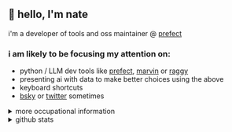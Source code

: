 ## 👋 hello, I'm nate

i'm a developer of tools and oss maintainer @ [prefect](https://github.com/prefecthq/prefect)

### i am likely to be focusing my attention on:
- python / LLM dev tools like [prefect](https://github.com/PrefectHQ/prefect), [marvin](https://github.com/PrefectHQ/marvin) or [raggy](https://github.com/zzstoatzz/raggy)
- presenting ai with data to make better choices using the above
- keyboard shortcuts
- [bsky](https://bsky.app/profile/alternatebuild.dev) or [twitter](https://twitter.com/Nathan_Nowack) sometimes


<details>
  <summary>more occupational information</summary>

### background

#### _Prefect_ (Present) - **Senior Software Engineer (OSS Team)**
- expanding and maintaining the open-source Prefect SDK and server components
- building AI-powered systems (NLIs + RAG etc) to extend teams within the organization
- working with leadership and marketing to improve our documentation, digital footprint and outreach

#### _Prefect_ - **Software Engineer**
- Building [marvin](https://github.com/PrefectHQ/marvin), integrating it with prefect to create [simple and resilient systems](https://github.com/PrefectHQ/marvin/tree/main/cookbook/slackbot)
- Designing interfaces between Prefect & data tooling ecosystems - collaborating with integration partners (pydantic, chroma)
- Creating DevOps tooling for lean data engineering

#### _SLATE_ (acq by Prefect, Oct 2021) - **Data Engineer**
- Data engineering consulting
- Provisioned distributed containers (k8s, ecs, etc) on all AWS and GCP to support companies' data practices
- Developed Prefect flows to connect OSS data tools and contributed to those tools when needed

---

### education
- **University of Michigan - Ann Arbor**
  - **Major**: Chemical Engineering
  - **Minor**: Physics
  - **Alumnus**: August 2020
</details>


<details>
  <summary>github stats</summary>
  
  [![GitHub stats](https://github-readme-stats.vercel.app/api?username=zzstoatzz)](https://github.com/anuraghazra/github-readme-stats)
</details>
